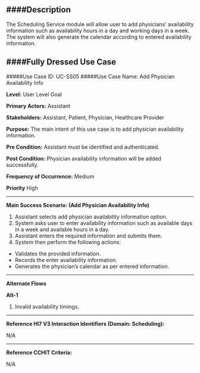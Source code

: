 ####Description
--------------
The Scheduling Service module will allow user to add physicians’ availability information such as availability hours in a day and working days in a week. The system will also generate the calendar according to entered availability information.

####Fully Dressed Use Case
--------------------------

#####Use Case ID: UC-SS05
#####Use Case Name: Add Physician Availability Info

**Level:**                     User Level Goal

**Primary Actors:**            Assistant

**Stakeholders:**              Assistant, Patient, Physician, Healthcare Provider

**Purpose:**                   The main intent of this use case is to add physician availability information.

**Pre Condition:**             Assistant must be identified and authenticated.

**Post Condition:**            Physician availability information will be added successfully.

**Frequency of Occurrence:**   Medium

**Priority**                   High
__________________________________________________________
**Main Success Scenario: (Add Physician Availability Info)**

1. Assistant selects add physician availability information option.
2. System asks user to enter availability information such as available days in a week and available hours in a day.
3. Assistant enters the required information and submits them.
4. System then perform the following actions:
  * Validates the provided information.
  * Records the enter availability information.
  * Generates the physician’s calendar as per entered information.
  
_______________________________________________________________________________
**Alternate Flows** 

**Alt-1**

1. Invalid availability timings.

________________________________________________________________________
**Reference Hl7 V3 Interaction Identifiers (Domain: Scheduling):**

N/A
_______________________________________________________________
**Reference CCHIT Criteria:**

N/A

